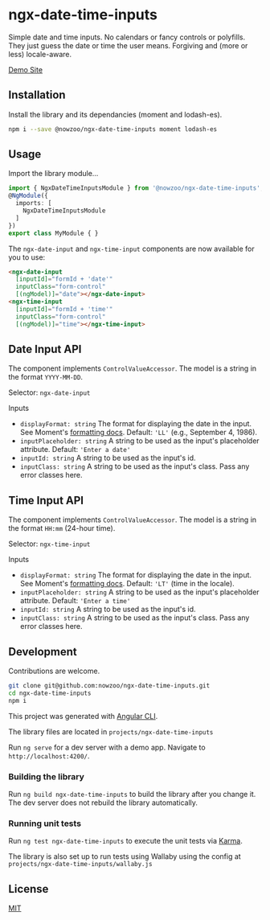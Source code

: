 # ngx-date-time-inputs

Simple date and time inputs. No calendars or fancy controls or polyfills. They just guess the
date or time the user means. Forgiving and (more or less) locale-aware.

[Demo Site](https://nowzoo.github.io/ngx-date-time-inputs/)

## Installation

Install the library and its dependancies (moment and lodash-es).

```bash
npm i --save @nowzoo/ngx-date-time-inputs moment lodash-es
```

## Usage

Import the library module...

```typescript
import { NgxDateTimeInputsModule } from '@nowzoo/ngx-date-time-inputs';
@NgModule({
  imports: [
    NgxDateTimeInputsModule
  ]
})
export class MyModule { }
```

The `ngx-date-input` and `ngx-time-input` components are
now available for you to use:

```html
<ngx-date-input
  [inputId]="formId + 'date'"
  inputClass="form-control"
  [(ngModel)]="date"></ngx-date-input>
<ngx-time-input
  [inputId]="formId + 'time'"
  inputClass="form-control"
  [(ngModel)]="time"></ngx-time-input>
```

## Date Input API
The component implements `ControlValueAccessor`. The model is a string in the format `YYYY-MM-DD`.

Selector: `ngx-date-input`

Inputs
- `displayFormat: string` The format for displaying the date in the input. See Moment's [formatting docs](https://momentjs.com/docs/#/displaying/format/).
  Default: `'LL'` (e.g., September 4, 1986).
- `inputPlaceholder: string` A string to be used as the input's placeholder attribute. Default: `'Enter a date'`
- `inputId: string` A string to be used as the input's id.
- `inputClass: string` A string to be used as the input's class. Pass any error classes here.

## Time Input API
The component implements `ControlValueAccessor`. The model is a string in the format `HH:mm` (24-hour time).

Selector: `ngx-time-input`

Inputs

- `displayFormat: string` The format for displaying the date in the input. See Moment's [formatting docs](https://momentjs.com/docs/#/displaying/format/). Default: `'LT'` (time in the locale).
- `inputPlaceholder: string` A string to be used as the input's placeholder attribute. Default: `'Enter a time'`
- `inputId: string` A string to be used as the input's id.
- `inputClass: string` A string to be used as the input's class. Pass any error classes here.



## Development

Contributions are welcome.

```bash
git clone git@github.com:nowzoo/ngx-date-time-inputs.git
cd ngx-date-time-inputs
npm i
```
This project was generated with [Angular CLI](https://github.com/angular/angular-cli).

The library files are located in `projects/ngx-date-time-inputs`


Run `ng serve` for a dev server with a demo app. Navigate to `http://localhost:4200/`.


### Building the library

Run `ng build ngx-date-time-inputs` to build the library after you change it. The dev server does not rebuild the library automatically.

### Running unit tests

Run `ng test ngx-date-time-inputs` to execute the unit tests via [Karma](https://karma-runner.github.io).

The library is also set up to run tests using Wallaby using the config at `projects/ngx-date-time-inputs/wallaby.js`

## License

[MIT](https://github.com/nowzoo/ngx-date-time-inputs/blob/master/LICENSE)

